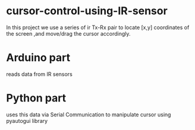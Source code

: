 # cursor-control-using-IR-sensor
In this project we use a series of ir Tx-Rx pair  to locate [x,y] coordinates of the screen ,and move/drag the cursor accordingly.

# Arduino part
reads data from IR sensors
# Python part
uses this data via Serial Communication to manipulate cursor using pyautogui library
